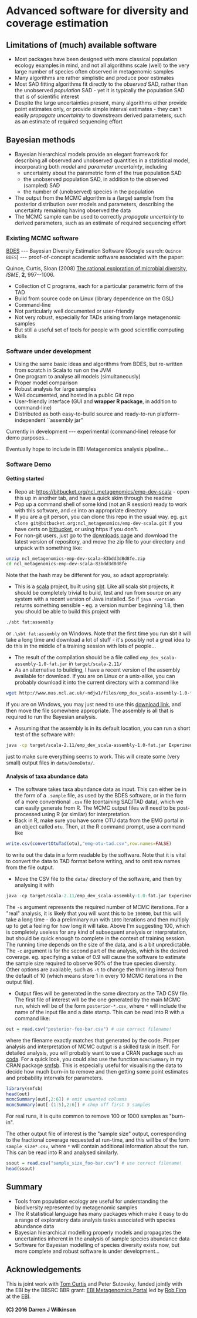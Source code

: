 # Advanced software for diversity and coverage estimation

## Limitations of (much) available software

* Most packages have been designed with more classical population ecology examples in mind, and not all algorithms scale (well) to the very large number of species often observed in metagenomic samples
* Many algorithms are rather simplistic and produce poor estimates
* Most SAD fitting algorithms fit directly to the *observed* SAD, rather than the unobserved *population* SAD - yet it is typically the population SAD that is of scientific interest
* Despite the large uncertainties present, many algorithms either provide point estimates only, or provide simple interval estimates - they can't easily *propagate uncertainty* to downstream derived parameters, such as an estimate of required sequencing effort

## Bayesian methods

* Bayesian hierarchical models provide an elegant framework for describing all observed and unobserved quantities in a statistical model, incorporating both *model* and *parameter uncertainty*, including
  * uncertainty about the parametric form of the true population SAD
  * the unobserved population SAD, in addition to the observed (sampled) SAD
  * the number of (unobserved) species in the population
* The output from the MCMC algorithm is a (large) sample from the posterior distribution over models and parameters, describing the uncertainty remaining having observed the data
* The MCMC sample can be used to correctly *propagate uncertainty* to derived parameters, such as an estimate of required sequencing effort


### Existing MCMC software

[BDES](http://userweb.eng.gla.ac.uk/christopher.quince/Software/BDES.html) --- Bayesian Diversity Estimation Software (Google search: `Quince BDES`) --- proof-of-concept academic software associated with the paper:

Quince, Curtis, Sloan (2008) [The rational exploration of microbial diversity](http://www.nature.com/ismej/journal/v2/n10/full/ismej200869a.html), *ISME*, **2**, 997--1006.

* Collection of C programs, each for a particular parametric form of the TAD
* Build from source code on Linux (library dependence on the GSL)
* Command-line
* Not particularly well documented or user-friendly
* Not very robust, especially for TADs arising from large metagenomic samples
* But still a useful set of tools for people with good scientific computing skills

### Software under development

* Using the same basic ideas and algorithms from BDES, but re-written from scratch in Scala to run on the JVM
* One program to analyse all models (simultaneously)
* Proper model comparison
* Robust analysis for large samples
* Well documented, and hosted in a public Git repo
* User-friendly interface (GUI and **wrapper R package**, in addition to command-line)
* Distributed as both easy-to-build source and ready-to-run platform-independent ``assembly jar"

Currently in development --- experimental (command-line) release for demo purposes...

Eventually hope to include in EBI Metagenomics analysis pipeline...

### Software Demo

#### Getting started

* Repo at: https://bitbucket.org/ncl_metagenomics/emp-dev-scala - open this up in another tab, and have a quick skim through the readme
* Pop up a command shell of some kind (not an R session) ready to work with this software, and `cd` into an appropriate directory
* If you are a git person, you can clone this repo in the usual way. eg. `git clone git@bitbucket.org:ncl_metagenomics/emp-dev-scala.git` if you have certs on [bitbucket](https://bitbucket.org/), or using https if you don't.
* For non-git users, just go to the [downloads page](https://bitbucket.org/ncl_metagenomics/emp-dev-scala/downloads) and download the latest version of repository, and move the zip file to your directory and unpack with something like:
```bash
unzip ncl_metagenomics-emp-dev-scala-83bdd3d8d8fe.zip
cd ncl_metagenomics-emp-dev-scala-83bdd3d8d8fe
```
Note that the hash may be different for you, so adapt appropriately.
* This is a [scala](http://www.scala-lang.org/) project, built using [sbt](http://www.scala-sbt.org/). Like all scala sbt projects, it should be completely trivial to build, test and run from source on any system with a recent version of Java installed. So if `java -version` returns something sensible - eg. a version number beginning 1.8, then you should be able to build this project with
```bash
./sbt fat:assembly
```
or `.\sbt fat:assembly` on Windows. Note that the first time you run sbt it will take a long time and download a lot of stuff - it's possibly not a great idea to do this in the middle of a training session with lots of people...
* The result of the compilation should be a file called `emp_dev_scala-assembly-1.0-fat.jar` in `target/scala-2.11/`
* As an alternative to building, I have a recent version of the assembly available for download. If you are on Linux or a unix-alike, you can probably download it into the current directory with a command like
```bash
wget http://www.mas.ncl.ac.uk/~ndjw1/files/emp_dev_scala-assembly-1.0-fat.jar
```
If you are on Windows, you may just need to use this [download link](http://www.mas.ncl.ac.uk/~ndjw1/files/emp_dev_scala-assembly-1.0-fat.jar), and then move the file somewhere appropriate. The assembly is all that is required to run the Bayesian analysis.
* Assuming that the assembly is in its default location, you can run a short test of the software with:
```bash
java -cp target/scala-2.11/emp_dev_scala-assembly-1.0-fat.jar ExperimentScalaRunner --in "data/DemoData/Brazil.sample" -s 100 -c 0.8
```
just to make sure everything seems to work. This will create some (very small) output files in `data/DemoData/`.

#### Analysis of taxa abundance data

* The software takes taxa abundance data as input. This can either be in the form of a `.sample` file, as used by the BDES software, or in the form of a more conventional `.csv` file (containing SAD/TAD data), which we can easily generate from R. The MCMC output files will need to be post-processed using R (or similar) for interpretation.
* Back in R, make sure you have some OTU data from the EMG portal in an object called `otu`. Then, at the R command prompt, use a command like
```r
write.csv(convertOtuTad(otu),"emg-otu-tad.csv",row.names=FALSE)
```
to write out the data in a form readable by the software. Note that it is vital to convert the data to TAD format before writing, and to omit row names from the file output.
* Move the CSV file to the `data/` directory of the software, and then try analysing it with
```r
java -cp target/scala-2.11/emp_dev_scala-assembly-1.0-fat.jar ExperimentScalaRunner --in "data/emg-otu-tad.csv" -s 100 -c 0.9
```
The `-s` argument represents the required number of MCMC iterations. For a "real" analysis, it is likely that you will want this to be `100000`, but this will take a long time - do a preliminary run with `1000` iterations and then multiply up to get a feeling for how long it will take. Above I'm suggesting 100, which is completely useless for any kind of subsequent analysis or interpretation, but should be quick enough to complete in the context of training session. The running time depends on the size of the data, and is a bit unpredictable. The `-c` argument is for the second part of the analysis, which is the desired coverage. eg. specifying a value of 0.9 will cause the software to estimate the sample size required to observe 90% of the true species diversity. Other options are available, such as `-t` to change the thinning interval from the default of 10 (which means store 1 in every 10 MCMC iterations in the output file).
* Output files will be generated in the same directory as the TAD CSV file. The first file of interest will be the one generated by the main MCMC run, which will be of the form `posterior-*.csv`, where `*` will include the name of the input file and a date stamp. This can be read into R with a command like:
```r
out = read.csv("posterior-foo-bar.csv") # use correct filename!
```
where the filename exactly matches that generated by the code. Proper analysis and interpretation of MCMC output is a skilled task in itself. For detailed analysis, you will probably want to use a CRAN package such as [coda](https://cran.r-project.org/package=coda). For a quick look, you could also use the function `mcmcSummary` in my CRAN package [smfsb](https://cran.r-project.org/package=smfsb). This is especially useful for visualising the data to decide how much burn-in to remove and then getting some point estimates and probability intervals for parameters.
```r
library(smfsb)
head(out)
mcmcSummary(out[,2:6]) # omit unwanted columns
mcmcSummary(out[-(1:5),2:6]) # chop off first 5 samples
```
For real runs, it is quite common to remove 100 or 1000 samples as "burn-in". 

The other output file of interest is the "sample size" output, corresponding to the fractional coverage requested at run-time, and this will be of the form `sample_size*.csv`, where `*` will contain additional information about the run. This can be read into R and analysed similarly.
```r
ssout = read.csv("sample_size_foo-bar.csv") # use correct filename!
head(ssout)

```

## Summary

* Tools from population ecology are useful for understanding the biodiversity represented by metagenomic samples
* The R statistical language has many packages which make it easy to do a range of exploratory data analysis tasks associated with species abundance data
* Bayesian hierarchical modelling properly models and propagates the uncertainties inherent in the analysis of sample species abundance data
* Software for Bayesian modelling of species diversity exists now, but more complete and robust software is under development...

## Acknowledgements

This is joint work with [Tom Curtis](http://www.ncl.ac.uk/ceg/role/profile/tomcurtis.html) and Peter Sutovsky, funded jointly with the EBI by the BBSRC BBR grant: [EBI Metagenomics Portal](http://www.bbsrc.ac.uk/research/grants-search/AwardDetails/?FundingReference=BB/M011453/1) led by [Rob Finn](http://www.ebi.ac.uk/about/people/rob-finn) at the [EBI](http://www.ebi.ac.uk/).



#### (C) 2016 Darren J Wilkinson

